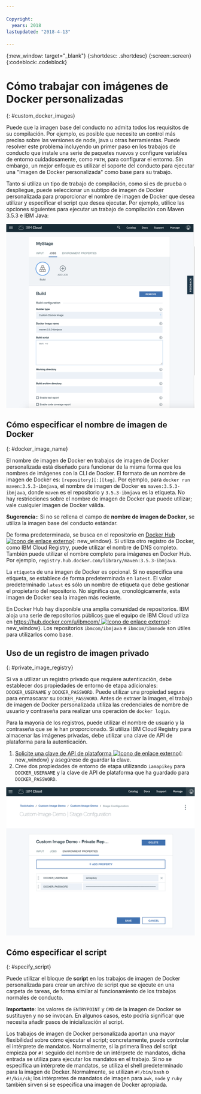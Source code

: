 ```yaml
---

Copyright:
  years: 2018
lastupdated: "2018-4-13"

---
```


{:new_window: target="_blank"}
{:shortdesc: .shortdesc}
{:screen:.screen}
{:codeblock:.codeblock}


# Cómo trabajar con imágenes de Docker personalizadas
{: #custom_docker_images}

Puede que la imagen base del conducto no admita todos los requisitos de su compilación. Por ejemplo, es posible que necesite un control más preciso sobre las versiones de node, java u otras herramientas. Puede resolver este problema incluyendo un primer paso en los trabajos de conducto que instale una serie de paquetes nuevos y configure variables de entorno cuidadosamente, como `PATH`, para configurar el entorno. Sin embargo, un mejor enfoque es utilizar el soporte del conducto para ejecutar una "Imagen de Docker personalizada" como base para su trabajo.

Tanto si utiliza un tipo de trabajo de compilación, como si es de prueba o despliegue, puede seleccionar un subtipo de imagen de Docker personalizada para proporcionar el nombre de imagen de Docker que desea utilizar y especificar el script que desea ejecutar. Por ejemplo, utilice las opciones siguientes para ejecutar un trabajo de compilación con Maven 3.5.3 e IBM Java:

 ![Compilación Maven con imagen personalizada](images/custom-image-maven-build.png)


## Cómo especificar el nombre de imagen de Docker
{: #docker_image_name}

El nombre de imagen de Docker en trabajos de imagen de Docker personalizada está diseñado para funcionar de la misma forma que los nombres de imágenes con la CLI de Docker. El formato de un nombre de imagen de Docker es: `[repository][:][tag]`. Por ejemplo, para `docker run maven:3.5.3-ibmjava`, el nombre de imagen de Docker es `maven:3.5.3-ibmjava`, donde `maven` es el repositorio y `3.5.3-ibmjava` es la etiqueta. No hay restricciones sobre el nombre de imagen de Docker que puede utilizar; vale cualquier imagen de Docker válida.

**Sugerencia:**: Si no se rellena el campo de **nombre de imagen de Docker**, se utiliza la imagen base del conducto estándar. 

De forma predeterminada, se busca en el repositorio en [Docker Hub ![Icono de enlace externo](../../icons/launch-glyph.svg "Icono de enlace externo")](https://hub.docker.com/){: new_window}. Si utiliza otro registro de Docker, como IBM Cloud Registry, puede utilizar el nombre de DNS completo. También puede utilizar el nombre completo para imágenes en Docker Hub. Por ejemplo, `registry.hub.docker.com/library/maven:3.5.3-ibmjava`.

La `etiqueta` de una imagen de Docker es opcional. Si no especifica una etiqueta, se establece de forma predeterminada en `latest`. El valor predeterminado `latest` es sólo un nombre de etiqueta que debe gestionar el propietario del repositorio. No significa que, cronológicamente, esta imagen de Docker sea la imagen más reciente.

En Docker Hub hay disponible una amplia comunidad de repositorios. IBM aloja una serie de repositorios públicos que el equipo de IBM Cloud utiliza en [https://hub.docker.com/u/ibmcom/ ![Icono de enlace externo](../../icons/launch-glyph.svg "Icono de enlace externo")](https://hub.docker.com/u/ibmcom/){: new_window}. Los repositorios `ibmcom/ibmjava` e `ibmcom/ibmnode` son útiles para utilizarlos como base. 

## Uso de un registro de imagen privado
{: #private_image_registry}

Si va a utilizar un registro privado que requiere autenticación, debe establecer dos propiedades de entorno de etapa adicionales: `DOCKER_USERNAME` y `DOCKER_PASSWORD`. Puede utilizar una propiedad segura para enmascarar su `DOCKER_PASSWORD`. Antes de extraer la imagen, el trabajo de imagen de Docker personalizada utiliza las credenciales de nombre de usuario y contraseña para realizar una operación de `docker login`.

Para la mayoría de los registros, puede utilizar el nombre de usuario y la contraseña que se le han proporcionado. Si utiliza IBM Cloud Registry para almacenar las imágenes privadas, debe utilizar una clave de API de plataforma para la autenticación. 

1. [Solicite una clave de API de plataforma ![Icono de enlace externo](../../icons/launch-glyph.svg "Icono de enlace externo")](https://console.bluemix.net/iam/#/apikeys){: new_window} y asegúrese de guardar la clave. 
1. Cree dos propiedades de entorno de etapa utilizando `iamapikey` para `DOCKER_USERNAME` y la clave de API de plataforma que ha guardado para `DOCKER_PASSWORD`.

 ![Credenciales de IBM Cloud Registry](images/custom-image-private-repository.png)


## Cómo especificar el script
{: #specify_script}

Puede utilizar el bloque de **script** en los trabajos de imagen de Docker personalizada para crear un archivo de script que se ejecute en una carpeta de tareas, de forma similar al funcionamiento de los trabajos normales de conducto. 

**Importante**: los valores de `ENTRYPOINT` y `CMD` de la imagen de Docker se sustituyen y no se invocan. En algunos casos, esto podría significar que necesita añadir pasos de inicialización al script.

Los trabajos de imagen de Docker personalizada aportan una mayor flexibilidad sobre cómo ejecutar el script; concretamente, puede controlar el intérprete de mandatos. Normalmente, si la primera línea del script empieza por `#!` seguido del nombre de un intérprete de mandatos, dicha entrada se utiliza para ejecutar los mandatos en el trabajo. Si no se especifica un intérprete de mandatos, se utiliza el shell predeterminado para la imagen de Docker. Normalmente, se utilizan `#!/bin/bash` o `#!/bin/sh`; los intérpretes de mandatos de imagen para `awk`, `node` y `ruby` también sirven si se especifica una imagen de Docker apropiada.
